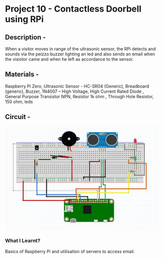 # Project 10 - Contactless Doorbell using RPi 
## Description - 
When a visitor moves in range of the ultrasonic sensor, the RPi detects and sounds via the peizzo buzzer lighting an led and also sends an email when the visiotor came and when he left as accordance to the sensor.
## Materials - 
Raspberry Pi Zero, Ultrasonic Sensor - HC-SR04 (Generic), Breadboard (generic),	 Buzzer, 1N4007 – High Voltage, High Current Rated Diode	, General Purpose Transistor NPN, Resistor 1k ohm	, Through Hole Resistor, 150 ohm, leds
## Circuit - 
![circuit](https://github.com/KJSashank/Task-1/blob/master/Project-10/DoorbellRPi_circuit.PNG)
### What I Learnt?
Basics of Raspberry Pi and utilisation of servers to access email.
